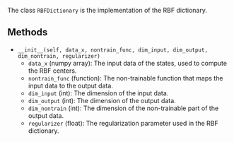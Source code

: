 
The class `RBFDictionary` is the implementation of the RBF dictionary.

## Methods

- `__init__(self, data_x, nontrain_func, dim_input, dim_output, dim_nontrain, regularizer)`
    - `data_x` (numpy array): The input data of the states, used to compute the RBF centers.
    - `nontrain_func` (function): The non-trainable function that maps the input data to the output data.
    - `dim_input` (int): The dimension of the input data.
    - `dim_output` (int): The dimension of the output data.
    - `dim_nontrain` (int): The dimension of the non-trainable part of the output data.
    - `regularizer` (float): The regularization parameter used in the RBF dictionary.

